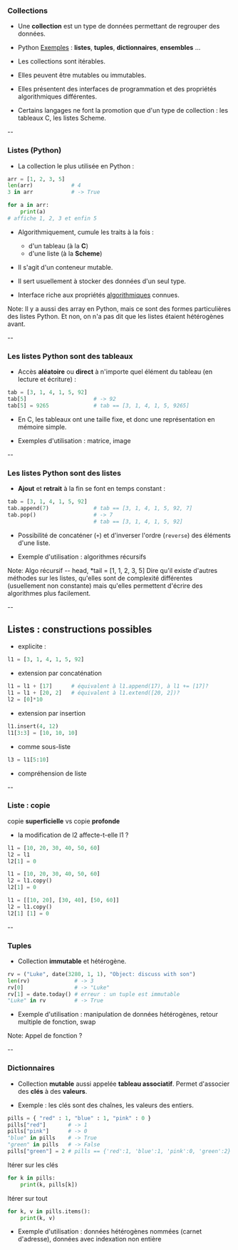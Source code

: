 ### Collections

- Une **collection** est un type de données permettant de regrouper
  des données.

- <span class="label">Python</span> <a href="#/3">Exemples</a> :
  **listes**, **tuples**, **dictionnaires**, **ensembles** ...

- Les collections sont itérables.

- Elles peuvent être mutables ou immutables.

- Elles présentent des interfaces de programmation et des propriétés
  algorithmiques différentes.

- Certains langages ne font la promotion que d'un type de collection :
  les tableaux <span class="label">C</span>, les listes <span
  class="label">Scheme</span>.

--

### Listes (Python)

- La collection le plus utilisée en Python :

<div class="half">

```python
arr = [1, 2, 3, 5]
len(arr)            # 4
3 in arr            # -> True
```

</div>

<div class="half">

```python
for a in arr:
    print(a)
# affiche 1, 2, 3 et enfin 5
```

</div>


- Algorithmiquement, cumule les traits à la fois :

    - d'un tableau (à la **C**)
    - d'une liste (à la **Scheme**)

- Il s'agit d'un conteneur mutable.

- Il sert usuellement à stocker des données d'un seul type.

- Interface riche aux propriétés
  [algorithmiques](https://wiki.python.org/moin/TimeComplexity)
  connues.

Note:
Il y a aussi des array en Python, mais ce sont des formes
particulières des listes Python.
Et non, on n'a pas dit que les listes étaient hétérogènes avant.

--

### Les listes Python sont des tableaux

- Accès **aléatoire** ou **direct** à n'importe quel élément du
  tableau (en lecture et écriture) :

```python
tab = [3, 1, 4, 1, 5, 92]
tab[5]                     # -> 92
tab[5] = 9265              # tab == [3, 1, 4, 1, 5, 9265]
```

- En <span class="label">C</span>, les tableaux ont une taille fixe,
  et donc une représentation en mémoire simple.

- Exemples d'utilisation : matrice, image

--

### Les listes Python sont des listes

- **Ajout** et **retrait** à la fin se font en temps constant :

```python
tab = [3, 1, 4, 1, 5, 92]
tab.append(7)              # tab == [3, 1, 4, 1, 5, 92, 7]
tab.pop()                  # -> 7
                           # tab == [3, 1, 4, 1, 5, 92]
```

- Possibilité de concaténer (`+`) et d'inverser l'ordre (`reverse`)
  des éléments d'une liste.

- Exemple d'utilisation : algorithmes récursifs

Note:
Algo récursif -- head, *tail = [1, 1, 2, 3, 5]
Dire qu'il existe d'autres méthodes sur les listes, qu'elles sont de
complexité différentes (usuellement non constante) mais qu'elles
permettent d'écrire des algorithmes plus facilement.

--

## Listes : constructions possibles

- explicite :

```python
l1 = [3, 1, 4, 1, 5, 92]
```

- extension par concaténation

```python
l1 = l1 + [17]		# équivalent à l1.append(17), à l1 += [17]?
l1 = l1 + [20, 2] 	# équivalent à l1.extend([20, 2])?
l2 = [0]*10
```

- extension par insertion

```python
l1.insert(4, 12)
l1[3:3] = [10, 10, 10]
```

- comme sous-liste

```python
l3 = l1[5:10]
```

- compréhension de liste

--

### Liste : copie

copie **superficielle** vs copie **profonde**

- la modification de l2 affecte-t-elle l1 ?

```python
l1 = [10, 20, 30, 40, 50, 60]
l2 = l1
l2[1] = 0
```


```python
l1 = [10, 20, 30, 40, 50, 60]
l2 = l1.copy()
l2[1] = 0
```

```python
l1 = [[10, 20], [30, 40], [50, 60]]
l2 = l1.copy()
l2[1] [1] = 0
```

--

### Tuples

- Collection **immutable** et hétérogène.

```python
rv = ("Luke", date(3280, 1, 1), "Object: discuss with son")
len(rv)              # -> 3
rv[0]                # -> "Luke"
rv[1] = date.today() # erreur : un tuple est immutable
"Luke" in rv         # -> True
```

- Exemple d'utilisation : manipulation de données hétérogènes, retour
  multiple de fonction, swap

Note:
Appel de fonction ?

--

### Dictionnaires

- Collection **mutable** aussi appelée **tableau associatif**.
  Permet d'associer des **clés** à des **valeurs**.

- Exemple : les clés sont des chaînes, les valeurs des entiers.

```python
pills = { "red" : 1, "blue" : 1, "pink" : 0 }
pills["red"]       # -> 1
pills["pink"]      # -> 0
"blue" in pills    # -> True
"green" in pills   # -> False
pills["green"] = 2 # pills == {'red':1, 'blue':1, 'pink':0, 'green':2}

```

<div class="half">

Itérer sur les clés  <!-- .element: class="title" -->
```python
for k in pills:
    print(k, pills[k])
```

</div>
<div class="half">

Itérer sur tout  <!-- .element: class="title" -->
```python
for k, v in pills.items():
    print(k, v)
```


</div>

- Exemple d'utilisation : données hétérogènes nommées (carnet
  d'adresse), données avec indexation non entière
